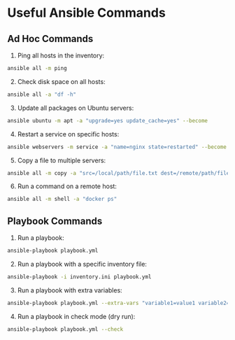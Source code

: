 # Useful Ansible Commands

## Ad Hoc Commands

1. Ping all hosts in the inventory:

```bash
ansible all -m ping
```

2. Check disk space on all hosts:

```bash
ansible all -a "df -h"
```

3. Update all packages on Ubuntu servers:

```bash
ansible ubuntu -m apt -a "upgrade=yes update_cache=yes" --become
```

4. Restart a service on specific hosts:

```bash
ansible webservers -m service -a "name=nginx state=restarted" --become
```

5. Copy a file to multiple servers:

```bash
ansible all -m copy -a "src=/local/path/file.txt dest=/remote/path/file.txt"
```

6. Run a command on a remote host:

```bash
ansible all -m shell -a "docker ps"
```

## Playbook Commands

1. Run a playbook:

```bash
ansible-playbook playbook.yml
```

2. Run a playbook with a specific inventory file:

```bash
ansible-playbook -i inventory.ini playbook.yml
```

3. Run a playbook with extra variables:

```bash
ansible-playbook playbook.yml --extra-vars "variable1=value1 variable2=value2"
```

4. Run a playbook in check mode (dry run):

```bash
ansible-playbook playbook.yml --check
```